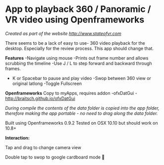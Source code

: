 
App to playback 360 / Panoramic / VR video using Openframeworks
==================================================================


*Created as part of the website http://www.stateofvr.com*

There seems to be a lack of easy to use- 360 video playback for the desktop. Especially for the review process. This app should change that. 

**Features**
-Navigate using mouse
-Prints out frame number and allows scrubbing the timeline
-Use J / L to step forward and backward through frames.
- K or Spacebar to pause and play video
-Swop between 360 view or original latlong
-Toggle Fullscreen

**Openframeworks**
Copy to myApps, requires addon 
-ofxDatGui - http://braitsch.github.io/ofxDatGui

*During compile the contents of the data folder is copied into the app folder, therefore making the app portable - no need to drag along the data folder.*

Built using Openframeworks 0.9.2
Tested on OSX 10.10 but should work on 10.8+

**Interaction:**

Tap and drag to change camera view

Double tap to swop to google cardboard mode 
